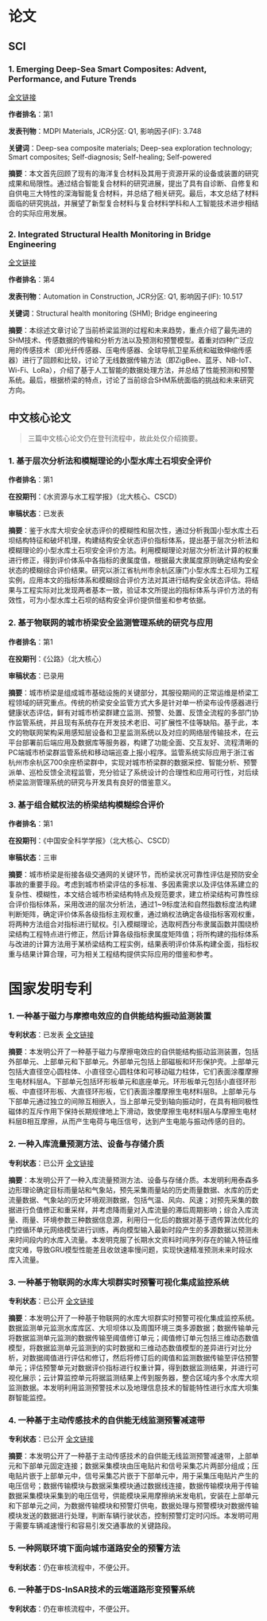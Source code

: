 # 论文

## SCI

### 1. Emerging Deep-Sea Smart Composites: Advent, Performance, and Future Trends

[全文链接](https://www.mdpi.com/1996-1944/15/18/6469 )

**作者排名**：第1

**发表刊物**：MDPI Materials, JCR分区: Q1, 影响因子(IF): 3.748 

**关键词**：Deep-sea composite materials; Deep-sea exploration technology; Smart composites; Self-diagnosis; Self-healing; Self-powered

**摘要**：本文首先回顾了现有的海洋复合材料及其用于资源开采的设备或装置的研究成果和局限性。通过结合智能复合材料的研究进展，提出了具有自诊断、自修复和自供电三大特性的深海智能复合材料，并总结了相关研究。最后，本文总结了材料面临的研究挑战，并展望了新型复合材料与复合材料学科和人工智能技术进步相结合的实际应用发展。

### 2. Integrated Structural Health Monitoring in Bridge Engineering

[全文链接](https://www.sciencedirect.com/science/article/abs/pii/S0926580522000413 )

**作者排名**：第4

**发表刊物**：Automation in Construction, JCR分区: Q1, 影响因子(IF): 10.517

**关键词**：Structural health monitoring (SHM); Bridge engineering

**摘要**：本综述文章讨论了当前桥梁监测的过程和未来趋势，重点介绍了最先进的SHM技术、传感数据的传输和分析方法以及预测和预警模型。着重对四种广泛应用的传感技术（即光纤传感器、压电传感器、全球导航卫星系统和磁致伸缩传感器）进行了回顾和比较，讨论了无线数据传输方法（即ZigBee、蓝牙、NB-IoT、Wi-Fi、LoRa），介绍了基于人工智能的数据处理方法，并总结了性能预测和预警系统。最后，根据桥梁的特点，讨论了当前综合SHM系统面临的挑战和未来研究方向。

## 中文核心论文

> 三篇中文核心论文仍在登刊流程中，故此处仅介绍摘要。

### 1. 基于层次分析法和模糊理论的小型水库土石坝安全评价

**作者排名**：第1

**在投期刊**：《水资源与水工程学报》（北大核心、CSCD）

**审稿状态**：已发表

**摘要**：鉴于水库大坝安全状态评价的模糊性和层次性，通过分析我国小型水库土石坝结构特征和破坏机理，构建结构安全状态评价指标体系，提出基于层次分析法和模糊理论的小型水库土石坝安全评价方法。利用模糊理论对层次分析法计算的权重进行修正，得到评价体系中各指标的隶属度值，根据最大隶属度原则确定结构安全状态的模糊综合评价结果。研究以浙江省杭州市余杭区康门小型水库土石坝为工程实例，应用本文的指标体系和模糊综合评价方法对其进行结构安全状态评估。将结果与工程实际对比发现两者基本一致，验证本文所提出的指标体系与评价方法的有效性，可为小型水库土石坝的结构安全评价提供借鉴和参考依据。

### 2. 基于物联网的城市桥梁安全监测管理系统的研究与应用

**作者排名**：第1

**在投期刊**：《公路》（北大核心）

**审稿状态**：已录用

**摘要**：城市桥梁是组成城市基础设施的关键部分，其服役期间的正常运维是桥梁工程领域的研究重点。传统的桥梁安全监管方式大多是针对单一桥梁布设传感器进行健康状态评估，鲜有对城市桥梁群建立监测、预警、处置、反馈全流程的多部门协作监管系统，并且现有系统存在开发技术老旧、可扩展性不佳等缺陷。基于此，本文的物联网架构采用感知层设备和卫星监测系统以及对应的网络层传输技术，在云平台部署前后端应用及数据库等服务器，构建了功能全面、交互友好、流程清晰的PC端城市桥梁群监管系统和移动端巡查上报小程序。监管系统实际应用于浙江省杭州市余杭区700余座桥梁群中，实现对城市桥梁群的数据采控、智能分析、预警派单、巡检反馈全流程监管，充分验证了系统设计的合理性和应用可行性，对后续桥梁监测管理系统的研究与开发具有良好的借鉴意义。

### 3. 基于组合赋权法的桥梁结构模糊综合评价

**作者排名**：第1

**在投期刊**：《中国安全科学学报》（北大核心、CSCD）

**审稿状态**：三审

**摘要**：城市桥梁是衔接各级交通网的关键环节，而桥梁状况可靠性评估是预防安全事故的重要手段。考虑到城市桥梁评估的多标准、多因素需求以及评估体系建立的复杂性、模糊性，本文结合城市桥梁结构特点及规范要求，建立桥梁结构可靠性综合评价指标体系，采用改进的层次分析法，通过1~9标度法和自然指数标度法构建判断矩阵，确定评价体系各级指标主观权重，通过熵权法确定各级指标客观权重，将两种方法组合对指标进行赋权。引入模糊理论，选取柯西分布隶属函数并围绕桥梁结构工程特点进行修正，然后计算各级指标隶属度矩阵值；将所构建的指标体系与改进的计算方法用于某桥梁结构工程实例，结果表明评价体系构建全面，指标权重与结果计算合理，可为相关工程结构提供实际应用的借鉴和参考。

# 国家发明专利

### 1. 一种基于磁力与摩擦电效应的自供能结构振动监测装置

**专利状态**：已发表 [全文链接](https://www.patentstar.com.cn/Search/Detail?ANE=AHIA3BCA9BIC7DCA9GDB4EAA3BAA9DGH8ABA9GHE9IDG7EAA)

**摘要**：本发明公开了一种基于磁力与摩擦电效应的自供能结构振动监测装置，包括外部单元、上部单元和下部单元。外部单元包括上部磁板和环形保护壳。上部单元包括大直径空心圆柱体、小直径空心圆柱体和可移动磁力柱体，它们表面涂覆摩擦生电材料层A。下部单元包括环形板单元和底座单元。环形板单元包括小直径环形板、中直径环形板、大直径环形板，它们表面涂覆摩擦生电材料层B。上部单元与下部单元通过独立的间隙互相嵌入，当上部单元受到轴向振动时，在具有相同极性磁体的互斥作用下保持长期规律地上下滑动，致使摩擦生电材料层A与摩擦生电材料层B相互摩擦，从而产生电荷与电压信号，达到产生电能与振动传感的目的。

### 2. 一种入库流量预测方法、设备与存储介质

**专利状态**：已公开 [全文链接](https://www.patentstar.com.cn/Search/Detail?ANE=9AIB6CEA7FAA7CDA6EBA7CFA9FDB7ADA9ADD6CCA9CHD1ABA)

**摘要**：本发明公开了一种入库流量预测方法、设备与存储介质。本发明利用泰森多边形理论确定目标雨量站和气象站，预先采集雨量站的历史雨量数据、水库的历史流量数据、气象站的历史环境观测数据，包括气温、风向、风速；对预先采集的数据进行负值修正和重采样，并考虑降雨量对入库流量的滞后周期影响；综合入库流量、雨量、环境参数三种数据信息源，利用归一化后的数据对基于遗传算法优化的门控循环单元网络模型进行训练，再向模型输入最新时段产生的多源数据以预测未来时间段内的水库入流量。本发明克服了长期水文资料时间序列存在的输入特征维度灾难，导致GRU模型性能差且收敛速率慢问题，实现快速精准预测未来时段水库入流量。

### 3. 一种基于物联网的水库大坝群实时预警可视化集成监控系统

**专利状态**：已公开 [全文链接](https://www.patentstar.com.cn/Search/Detail?ANE=9CID9HFD9BIC9ICC9IAA9HIH9CECBCHA9AHG9CFDCEHA9BCB)

**摘要**：本发明公开了一种基于物联网的水库大坝群实时预警可视化集成监控系统。数据监测单元监测水库库区、大坝坝体以及周围环境三类多源数据；数据传输单元将数据监测单元监测的数据传输至阈值修订单元；阈值修订单元包括三维动态数值模型，将数据监测单元监测到的实时数据和三维动态数值模型的差异进行对比分析，对数据阈值进行评估和修订，然后将修订后的阈值和监测数据传输至评估预警单元；评估预警单元对数据评价指标进行权重计算，得到数据监测结果，并进行可视化展示；云计算监控单元将据监测结果上传到服务器，整合区域内多个水库大坝监测数据。本发明利用监测预警技术以及地理信息技术的智能特性进行水库大坝集群智能监控。

### 4. 一种基于主动传感技术的自供能无线监测预警减速带

**专利状态**：已公开 [全文链接](https://www.patentstar.com.cn/Search/Detail?ANE=4ACA9EHC9FHF4ADA9HFE9GEC5CAA9FDD9FAEEHIA8BAA9AGE)

**摘要**：本发明公开了一种基于主动传感技术的自供能无线监测预警减速带，上部单元和下部单元固定连接；数据采集模块由压电贴片和信号采集芯片两部分组成；压电贴片嵌于上部单元中，信号采集芯片嵌于下部单元中，用于采集压电贴片产生的电压信号；数据传输模块与数据采集模块通过数据线连接，数据传输模块用于传输数据采集模块采集到的电压信号，供能模块采用摩擦纳米发电机，安装在上部单元和下部单元之间，为数据传输模块和预警灯供电，数据处理与预警模块对数据传输模块发送的数据进行处理，判断车辆行驶状态，控制预警灯定时闪烁。本发明可用于需要车辆减速慢行和容易引发交通事故的关键路段。

### 5. 一种网联环境下面向城市道路安全的预警方法

**专利状态**：仍在审核流程中，不便公开。

### 6. 一种基于DS-InSAR技术的云端道路形变预警系统

**专利状态**：仍在审核流程中，不便公开。

